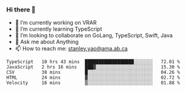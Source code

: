 ### Hi there 👋

- 🔭 I’m currently working on VRAR
- 🌱 I’m currently learning TypeScript
- 👯 I’m looking to collaborate on GoLang, TypeScript, Swift, Java
- 💬 Ask me about Anything
- 📫 How to reach me: stanley.yao@ama.ab.ca


<!--START_SECTION:waka-->
```text
TypeScript   10 hrs 43 mins  ██████████████████░░░░░░░   72.01 % 
JavaScript   2 hrs 16 mins   ███▓░░░░░░░░░░░░░░░░░░░░░   15.30 % 
CSV          38 mins         █░░░░░░░░░░░░░░░░░░░░░░░░   04.26 % 
HTML         24 mins         ▓░░░░░░░░░░░░░░░░░░░░░░░░   02.72 % 
Velocity     16 mins         ▒░░░░░░░░░░░░░░░░░░░░░░░░   01.88 % 
```
<!--END_SECTION:waka-->
